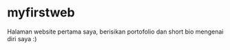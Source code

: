 # myfirstweb

Halaman website pertama saya, berisikan portofolio dan short bio mengenai diri saya :)
